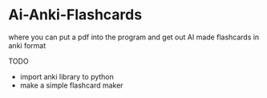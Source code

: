 # Ai-Anki-Flashcards
where you can put a pdf into the program and get out AI made flashcards in anki format

TODO 
- import anki library to python
- make a simple flashcard maker
